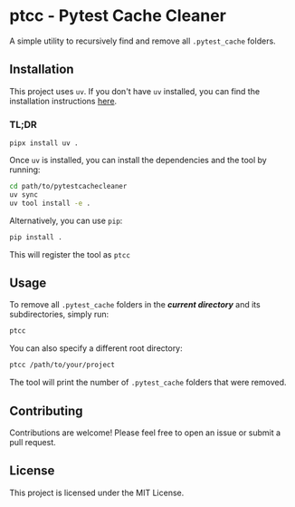 # ptcc - Pytest Cache Cleaner

A simple utility to recursively find and remove all `.pytest_cache` folders.

## Installation

This project uses `uv`. If you don't have `uv` installed, you can find the installation instructions [here](https://github.com/astral-sh/uv#installation).

### TL;DR

```
pipx install uv .
```

Once `uv` is installed, you can install the dependencies and the tool by running:

```bash
cd path/to/pytestcachecleaner
uv sync
uv tool install -e .
```

Alternatively, you can use `pip`:

```bash
pip install .
```

This will register the tool as `ptcc`

## Usage

To remove all `.pytest_cache` folders in the _**current directory**_ and its subdirectories, simply run:

```bash
ptcc
```

You can also specify a different root directory:

```bash
ptcc /path/to/your/project
```

The tool will print the number of `.pytest_cache` folders that were removed.

## Contributing

Contributions are welcome! Please feel free to open an issue or submit a pull request.

## License

This project is licensed under the MIT License.
